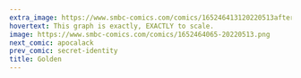 ```yaml
---
extra_image: https://www.smbc-comics.com/comics/165246413120220513after.png
hovertext: This graph is exactly, EXACTLY to scale.
image: https://www.smbc-comics.com/comics/1652464065-20220513.png
next_comic: apocalack
prev_comic: secret-identity
title: Golden
---
```



